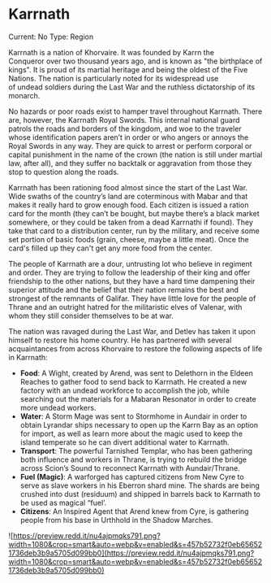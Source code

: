 # Karrnath

Current: No
Type: Region

Karrnath is a nation of Khorvaire. It was founded by Karrn the Conqueror over two thousand years ago, and is known as "the birthplace of kings". It is proud of its martial heritage and being the oldest of the Five Nations. The nation is particularly noted for its widespread use of undead soldiers during the Last War and the ruthless dictatorship of its monarch.

No hazards or poor roads exist to hamper travel throughout Karrnath. There are, however, the Karrnath Royal Swords. This internal national guard patrols the roads and borders of the kingdom, and woe to the traveler whose identification papers aren’t in order or who angers or annoys the Royal Swords in any way. They are quick to arrest or perform corporal or capital punishment in the name of the crown (the nation is still under martial law, after all), and they suffer no backtalk or aggravation from those they stop to question along the roads.

Karrnath has been rationing food almost since the start of the Last War. Wide swaths of the country’s land are coterminous with Mabar and that makes it really hard to grow enough food. Each citizen is issued a ration card for the month (they can’t be bought, but maybe there’s a black market somewhere, or they could be taken from a dead Karrnathi if found). They take that card to a distribution center, run by the military, and receive some set portion of basic foods (grain, cheese, maybe a little meat). Once the card's filled up they can't get any more food from the center.

The people of Karrnath are a dour, untrusting lot who believe in regiment and order. They are trying to follow the leadership of their king and offer friendship to the other nations, but they have a hard time dampening their superior attitude and the belief that their nation remains the best and strongest of the remnants of Galifar. They have little love for the people of Thrane and an outright hatred for the militaristic elves of Valenar, with whom they still consider themselves to be at war.

The nation was ravaged during the Last War, and Detlev has taken it upon himself to restore his home country. He has partnered with several acquaintances from across Khorvaire to restore the following aspects of life in Karrnath:

- **Food**: A Wight, created by Arend, was sent to Delethorn in the Eldeen Reaches to gather food to send back to Karrnath. He created a new factory with an undead workforce to accomplish the job, while searching out the materials for a Mabaran Resonator in order to create more undead workers.
- **Water**: A Storm Mage was sent to Stormhome in Aundair in order to obtain Lyrandar ships necessary to open up the Karrn Bay as an option for import, as well as learn more about the magic used to keep the island temperate so he can divert additional water to Karrnath.
- **Transport**: The powerful Tarnished Templar, who has been gathering both influence and workers in Thrane, is trying to rebuild the bridge across Scion’s Sound to reconnect Karrnath with Aundair/Thrane.
- **Fuel (Magic)**: A warforged has captured citizens from New Cyre to serve as slave workers in his Eberron shard mine. The shards are being crushed into dust (residuum) and shipped in barrels back to Karrnath to be used as magical “fuel’.
- **Citizens**: An Inspired Agent that Arend knew from Cyre, is gathering people from his base in Urthhold in the Shadow Marches.

![https://preview.redd.it/nu4ajpmqks791.png?width=1080&crop=smart&auto=webp&v=enabled&s=457b52732f0eb656521736deb3b9a5705d099bb0](https://preview.redd.it/nu4ajpmqks791.png?width=1080&crop=smart&auto=webp&v=enabled&s=457b52732f0eb656521736deb3b9a5705d099bb0)